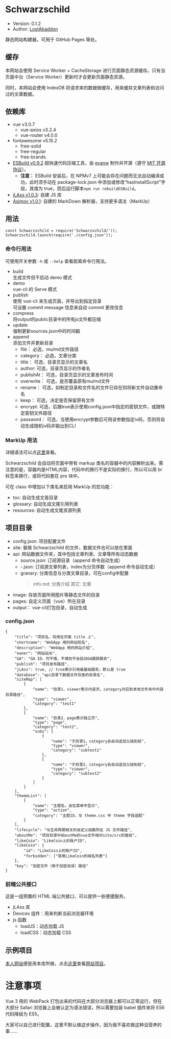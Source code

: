 # Schwarzschild

-	Version: 0.1.2
-	Author: [LostAbaddon](lostabaddon@gmail.com)

静态网站构建器，可用于 GitHub Pages 等处。

## 缓存

本网站会使用 Service Worker + CacheStorage 进行页面静态资源缓存。只有当页面中台（Service Worker）更新时才会更新页面静态资源。

同时，本网站会使用 IndexDB 将请求来的数据做缓存，用来缓存文章列表和访问过的文章数据。

## 依赖库

-	vue v3.0.7
	+	vue-axios v3.2.4
	+	vue-router v4.0.0
-	fontawesome v5.15.2
	+	free-solid
	+	free-regular
	+	free-brands
-	[ESBuild v0.9.2](https://github.com/evanw/esbuild)
	超快速代码压缩工具，由 [evanw](https://github.com/evanw) 制作并开源（遵守 [MIT 开源协议](https://github.com/evanw/esbuild/blob/master/LICENSE.md)）。
	+	**注意：**
		ESBuild 安装后，在 NPMv7 上可能会存在问题而无法自动编译成功，此时须手动在 package-lock.json 中添加或修改“hasInstallScript”字段，其值为 true，而后运行脚本`npm run rebuildESBuild`。
-	[jLAss v1.0.3](https://github.com/LostAbaddon/jLAss): 自建 JS 库
-	[Asimov v1.0.1](https://github.com/LostAbaddon/Asimov): 自建的 MarkDown 解析器，支持更多语法（MarkUp）

## 用法

```
const Schwarzschild = require('Schwarzschild/'));
Schwarzschild.launch(require('./config.json'));
```

### 命令行用法

可使用开关参数 `-h` 或 `--help` 查看距离命令行用法。

-	build<br>
	生成文件但不启动 demo 模式
-	demo<br>
	vue-cli 的 Serve 模式
-	publish<br>
	使用 vue-cli 来生成页面，并导出到指定目录<br>
	可设置 commit message 信息来自动 commit 更改信息
-	compress<br>
	将output的public目录中的所有js文件都压缩
-	update<br>
	强制更新sources.json中的时间戳
-	append<br>
	添加文件并更新目录
	+	file：	必选，mu/md文件路径
	+	category：	必选，文章分类
	+	title：	可选，目录页显示的文章名
	+	author:	可选，目录页显示的作者名
	+	publishAt：	可选，目录页显示的文章发布时间
	+	overwrite：	可选，是否覆盖原有mu/md文件
	+	rename：	可选，如制定目录和文件名的文件已存在则将新文件自动重命名
	+	keep：	可选，决定是否保留原有文件
	+	encrypt: 可选，后跟true表示使用config.json中指定的密钥文件，或跟特定密钥文件路径
	+	password： 可选，当使用encrypt参数后可用该参数指定iv码，否则将自动生成随机iv码并输出到CLI

### MarkUp 用法

详细语法可以点[这里](https://github.com/LostAbaddon/Asimov/blob/main/demo.mu)查看。

Schwarzschild 会自动将页面中带有 markup 类名的容器中的内容解析出来。需注意的是，容器内是HTML内容，代码中的换行不是实际的换行，所以可以用 br 标签来换行，或将代码套在 pre 块中。

可在 class 中增加以下类名来启用 MarkUp 的宏功能：

-	toc: 自动生成文首目录
-	glossary: 自动生成文尾引用列表
-	resources: 	自动生成文尾资源列表

## 项目目录

-	config.json:					项目配置文件
-	site:							替换 Schwarzschild 的文件，数据文件也可以放在里面
-	api:							网站数据文件夹，其中包括文章列表、文章等所有动态数据
	+	source.json:				订阅源目录（append 命令自动生成）
	+	<username>-<index>.json:	订阅源文章列表，index为分页序数（append 命令自动生成）
	+	granary:					分类信息与分类文章目录，可在config中配置
		>	info.md:				分类介绍
		>	其它:					文章
-	image:	存放页面所用图片等静态文件的目录
-	pages:	自定义页面（vue）所在目录
-	output：	vue-cli打包目录，自动生成

### config.json

```
{
	"title": "项目名，将用在页面 title 上",
	"shortname": "WebApp 用的网站短名",
	"description": "WebApp 用的网站介绍",
	"owner": "网站站长",
	"GA": "GA ID，可不填，不填则不会启动GA跟踪服务",
	"publish": "项目发布路径",
	"jLAss": true, // true表示引用最基础服务，默认是 true
	"database": "api目录下数据文件存放的目录名",
	"siteMap": [
		{
			"name": "目录1，viewer表示内容页，category对应到本地文件夹中内容目录路径",
			"type": "viewer",
			"category": "test1"
		},
		{
			"name": "目录2，page表示独立页",
			"type": "page",
			"category": "test2",
			"subs": [
				{
					"name": "子目录1，category会自动追加父级到前",
					"type": "viewer",
					"category": "subtest1"
				},
				{
					"name": "子目录2，category会自动追加父级到前",
					"type": "viewer",
					"category": "subtest2"
				}
			]
		}
	],
	"themeList": [
		{
			"name": "主题名，会在菜单中显示",
			"type": "action",
			"category": "主题ID，与 theme.css 中 theme 字段适配"
		}
	],
	"lifecycle": "与生命周期相关的自定义函数所在 JS 文件路径",
	"aboutMe": "项目目录中AboutMe的vue文件相对site/src的路径",
	"likeCoin": "LikeCoin上的账户ID",
	"likeCoin": {
		"id": "LikeCoin上的账户ID",
		"forbidden": ["禁用LikeCoin的域名列表"]
	},
	"key": "加密文件（用于加密阅读）路径"
}
```

### 前端公共接口

这是一组预置的 HTML 端公共接口，可以提供一些便捷服务。

-	jLAss 库
-	Devices 组件：用来判断当前浏览器环境
-	js 函数
	+	loadJS：动态加载 JS
	+	loadCSS：动态加载 CSS

## 示例项目

[本人网站](https://lostabaddon.github.io/)便是用本库所做，点击[这里](https://github.com/LostAbaddon/LASiteBuilder)查看[网站项目](https://github.com/LostAbaddon/LASiteBuilder)。

# 注意事项

Vue 3 用的 WebPack 打包出来的代码在大部分浏览器上都可以正常运行，但在大部分 Safari 浏览器上会被认定为语法错误，所以需要加装 babel 插件来将 ES6 代码降级为 ES5。

大家可以自己进行配置，这里不默认做这步操作，因为我不喜欢做这种没营养的事……
